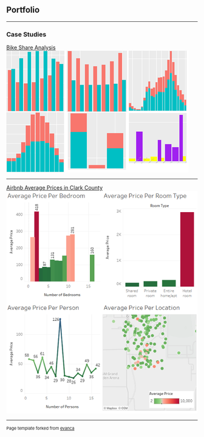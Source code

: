 ## Portfolio

---

### Case Studies

[Bike Share Analysis](https://github.com/alykea/Bike_Share_Analysis)
<br>
<img src="images/bike_share_analysis_thumbnail.png?raw=true"/>

---

[Airbnb Average Prices in Clark County](https://github.com/alykea/Airbnb_Clark_County)
<br>
<img src="https://github.com/alykea/alykea.github.io/blob/master/images/cover.png?raw=true"/>


---
<p style="font-size:11px">Page template forked from <a href="https://github.com/evanca/quick-portfolio">evanca</a></p>
<!-- Remove above link if you don't want to attibute -->
